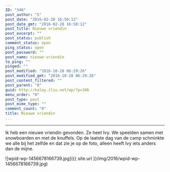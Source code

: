 ```yaml
---
ID: "346"
post_author: "5"
post_date: "2016-02-28 16:50:12"
post_date_gmt: "2016-02-28 16:50:12"
post_title: Nieuwe vriendin
post_excerpt: ""
post_status: publish
comment_status: open
ping_status: open
post_password: ""
post_name: nieuwe-vriendin
to_ping: ""
pinged: ""
post_modified: "2016-10-28 06:29:26"
post_modified_gmt: "2016-10-28 06:29:26"
post_content_filtered: ""
post_parent: "0"
guid: http://kalay.iliu.net/wp/?p=346
menu_order: "0"
post_type: post
post_mime_type: ""
comment_count: "0"
title: Nieuwe vriendin
...
```

---

Ik heb een nieuwe vriendin gevonden.
Ze heet Ivy.
We speelden samen met snowboarden en met de knuffels.
Op de laatste dag van de camp schminkte we alle bij het zelfde en dat zie je op de foto, alleen heeft Ivy iets anders dan de mijne.

![wpid-wp-1456678166739.jpg]({{ site.url }}/img/2016/wpid-wp-1456678166739.jpg)

